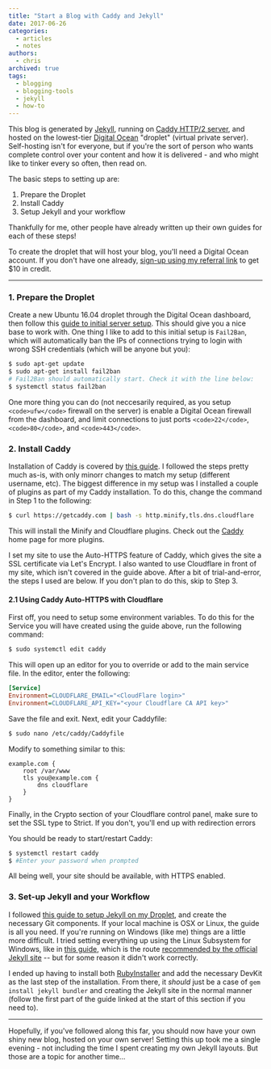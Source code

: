 ```yaml
---
title: "Start a Blog with Caddy and Jekyll"
date: 2017-06-26
categories:
  - articles
  - notes
authors:
  - chris
archived: true
tags:
  - blogging
  - blogging-tools
  - jekyll
  - how-to
---
```


This blog is generated by [Jekyll](https://jekyllrb.com/), running on [Caddy HTTP/2 server](https://www.caddyserver.com/), and hosted on the lowest-tier [Digital Ocean](https://www.digitalocean.com/) "droplet" (virtual private server). Self-hosting isn't for everyone, but if you're the sort of person who wants complete control over your content and how it is delivered - and who might like to tinker every so often, then read on.

The basic steps to setting up are:

1. Prepare the Droplet
2. Install Caddy
3. Setup Jekyll and your workflow

Thankfully for me, other people have already written up their own guides for each of these steps!

To create the droplet that will host your blog, you'll need a Digital Ocean account. If you don't have one already, [sign-up using my referral link](https://m.do.co/c/eb295419b967) to get $10 in credit.

---

### 1\. Prepare the Droplet

Create a new Ubuntu 16.04 droplet through the Digital Ocean dashboard, then follow this [guide to initial server setup](https://www.digitalocean.com/community/tutorials/initial-server-setup-with-ubuntu-16-04). This should give you a nice base to work with. One thing I like to add to this initial setup is `Fail2Ban`, which will automatically ban the IPs of connections trying to login with wrong SSH credentials (which will be anyone but you):

```bash
$ sudo apt-get update
$ sudo apt-get install fail2ban
# Fail2Ban should automatically start. Check it with the line below:
$ systemctl status fail2ban
```

One more thing you can do (not neccesarily required, as you setup `<code>ufw</code>` firewall on the server) is enable a Digital Ocean firewall from the dashboard, and limit connections to just ports `<code>22</code>`, `<code>80</code>`, and `<code>443</code>`.

### 2\. Install Caddy

Installation of Caddy is covered by [this guide](https://www.digitalocean.com/community/tutorials/how-to-host-a-website-with-caddy-on-ubuntu-16-04). I followed the steps pretty much as-is, with only minorr changes to match my setup (different username, etc). The biggest difference in my setup was I installed a couple of plugins as part of my Caddy installation. To do this, change the command in Step 1 to the following:

```bash
$ curl https://getcaddy.com | bash -s http.minify,tls.dns.cloudflare
```

This will install the Minify and Cloudflare plugins. Check out the [Caddy](https://www.caddyserver.com/) home page for more plugins.

I set my site to use the Auto-HTTPS feature of Caddy, which gives the site a SSL certificate via Let's Encrypt. I also wanted to use Cloudflare in front of my site, which isn't covered in the guide above. After a bit of trial-and-error, the steps I used are below. If you don't plan to do this, skip to Step 3.

#### 2.1 Using Caddy Auto-HTTPS with Cloudflare

First off, you need to setup some environment variables. To do this for the Service you will have created using the guide above, run the following command:

```bash
$ sudo systemctl edit caddy
```

This will open up an editor for you to override or add to the main service file. In the editor, enter the following:

```ini
[Service]
Environment=CLOUDFLARE_EMAIL="<CloudFlare login>"
Environment=CLOUDFLARE_API_KEY="<your Cloudflare CA API key>"
```

Save the file and exit. Next, edit your Caddyfile:

```bash
$ sudo nano /etc/caddy/Caddyfile
```

Modify to something similar to this:

```text
example.com {
    root /var/www
    tls you@example.com {
        dns cloudflare
    }
}
```

Finally, in the Crypto section of your Cloudflare control panel, make sure to set the SSL type to Strict. If you don't, you'll end up with redirection errors

You should be ready to start/restart Caddy:

```bash
$ systemctl restart caddy
$ #Enter your password when prompted
```

All being well, your site should be available, with HTTPS enabled.

### 3\. Set-up Jekyll and your Workflow

I followed [this guide to setup Jekyll on my Droplet](https://www.digitalocean.com/community/tutorials/how-to-deploy-jekyll-blogs-with-git), and create the necessary Git components. If your local machine is OSX or Linux, the guide is all you need. If you're running on Windows (like me) things are a little more difficult. I tried setting everything up using the Linux Subsystem for Windows, like in [this guide](https://gorails.com/setup/windows/10), which is the route [recommended by the official Jekyll site](https://jekyllrb.com/docs/windows/) -- but for some reason it didn't work correctly.

I ended up having to install both [RubyInstaller](https://rubyinstaller.org/downloads/) and add the necessary DevKit as the last step of the installation. From there, it _should_ just be a case of `gem install jekyll bundler` and creating the Jekyll site in the normal manner (follow the first part of the guide linked at the start of this section if you need to).

---

Hopefully, if you've followed along this far, you should now have your own shiny new blog, hosted on your own server! Setting this up took me a single evening - not including the time I spent creating my own Jekyll layouts. But those are a topic for another time…
